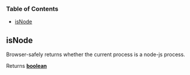 <!-- Generated by documentation.js. Update this documentation by updating the source code. -->

### Table of Contents

-   [isNode][1]

## isNode

Browser-safely returns whether the current process is a node-js process.

Returns **[boolean][2]** 

[1]: #isnode

[2]: https://developer.mozilla.org/docs/Web/JavaScript/Reference/Global_Objects/Boolean
